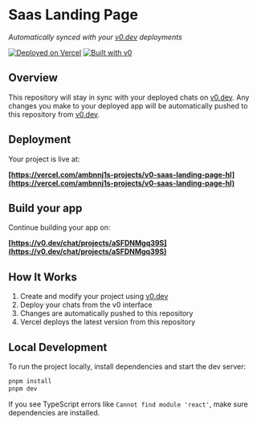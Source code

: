 # Saas Landing Page

*Automatically synced with your [v0.dev](https://v0.dev) deployments*

[![Deployed on Vercel](https://img.shields.io/badge/Deployed%20on-Vercel-black?style=for-the-badge&logo=vercel)](https://vercel.com/ambnnj1s-projects/v0-saas-landing-page-hl)
[![Built with v0](https://img.shields.io/badge/Built%20with-v0.dev-black?style=for-the-badge)](https://v0.dev/chat/projects/aSFDNMgq39S)

## Overview

This repository will stay in sync with your deployed chats on [v0.dev](https://v0.dev).
Any changes you make to your deployed app will be automatically pushed to this repository from [v0.dev](https://v0.dev).

## Deployment

Your project is live at:

**[https://vercel.com/ambnnj1s-projects/v0-saas-landing-page-hl](https://vercel.com/ambnnj1s-projects/v0-saas-landing-page-hl)**

## Build your app

Continue building your app on:

**[https://v0.dev/chat/projects/aSFDNMgq39S](https://v0.dev/chat/projects/aSFDNMgq39S)**

## How It Works

1. Create and modify your project using [v0.dev](https://v0.dev)
2. Deploy your chats from the v0 interface
3. Changes are automatically pushed to this repository
4. Vercel deploys the latest version from this repository


## Local Development

To run the project locally, install dependencies and start the dev server:

```bash
pnpm install
pnpm dev
```

If you see TypeScript errors like `Cannot find module 'react'`, make sure dependencies are installed.
